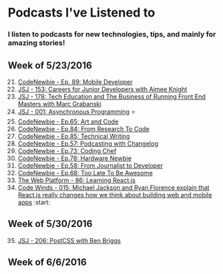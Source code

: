 # Podcasts I've Listened to

### I listen to podcasts for new technologies, tips, and mainly for amazing stories!

Week of 5/23/2016
-----------------
21. [CodeNewbie - Ep. 89: Mobile Developer](http://www.codenewbie.org/podcast/mobile-developer)
22. [JSJ - 153: Careers for Junior Developers with Aimee Knight](https://devchat.tv/js-jabber/153-jsj-careers-for-junior-developers-with-aimee-knight)
23. [JSJ - 178: Tech Education and The Business of Running Front End Masters with Marc Grabanski](https://devchat.tv/js-jabber/178-jsj-tech-education-and-the-business-of-running-front-end-masters-with-marc-grabanski)
24. [JSJ - 001: Asynchronous Programming](https://devchat.tv/js-jabber/001-jsj-asynchronous-programming) :star:
25. [CodeNewbie - Ep.65: Art and Code](http://www.codenewbie.org/podcast/art-and-code)
26. [CodeNewbie - Ep.84: From Research To Code](http://www.codenewbie.org/podcast/from-research-to-code)
27. [CodeNewbie - Ep.85: Technical Writing](http://www.codenewbie.org/podcast/technical-writing)
28. [CodeNewbie - Ep.57: Podcasting with Changelog](http://www.codenewbie.org/podcast/podcasting-with-changelog)
29. [CodeNewbie - Ep.73: Coding Chef](http://www.codenewbie.org/podcast/coding-chef)
30. [CodeNewbie - Ep.78: Hardware Newbie](http://www.codenewbie.org/podcast/hardware-newbie)
31. [CodeNewbie - Ep.58: From Journalist to Developer](http://www.codenewbie.org/podcast/from-journalist-to-developer)
32. [CodeNewbie - Ep.68: Too Late To Be Awesome](http://www.codenewbie.org/podcast/too-late-to-be-awesome)
33. [The Web Platform - 86: Learning React.js](http://thewebplatformpodcast.com/86-learning-reactjs)
34. [Code Winds - 015: Michael Jackson and Ryan Florence explain that React.js really changes how we think about building web and mobile apps](http://codewinds.com/podcast/015.html) :start:

Week of 5/30/2016
-----------------
35. [JSJ - 206: PostCSS with Ben Briggs](https://devchat.tv/js-jabber/206-jsj-postcss-with-ben-briggs)

Week of 6/6/2016
----------------